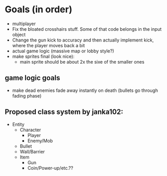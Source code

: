 # Goals (in order)
- multiplayer
- Fix the bloated crosshairs stuff. Some of that code belongs in the input object
- Change the gun kick to accuracy and then actually implement kick, where the player moves back a bit
- actual game logic (massive map or lobby style?)
- make sprites final (look nice):
	- main sprite should be about 2x the sixe of the smaller ones

## game logic goals
- make dead enemies fade away instantly on death (bullets go through fading phase)

## Proposed class system by janka102:
 - Entity
    - Character
        - Player
        - Enemy/Mob
    - Bullet
    - Wall/Barrier
    - Item
        - Gun
        - Coin/Power-up/etc.??
